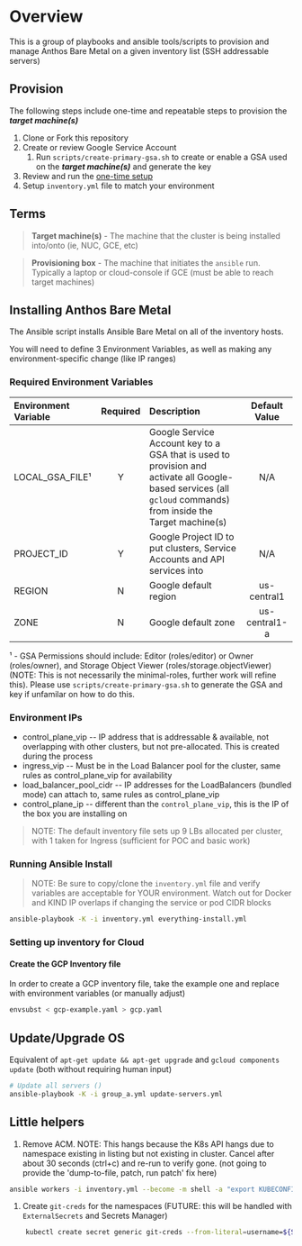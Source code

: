 # Overview

This is a group of playbooks and ansible tools/scripts to provision and manage Anthos Bare Metal on a given inventory list (SSH addressable servers)

## Provision

The following steps include one-time and repeatable steps to provision the ***target machine(s)***

1. Clone or Fork this repository
1. Create or review Google Service Account
    1. Run `scripts/create-primary-gsa.sh` to create or enable a GSA used on the ***target machine(s)*** and generate the key
1. Review and run the [one-time setup](docs/ONE_TIME_SETUP.md)
1. Setup `inventory.yml` file to match your environment

## Terms

> **Target machine(s)** - The machine that the cluster is being installed into/onto (ie, NUC, GCE, etc)

> **Provisioning box** - The machine that initiates the `ansible` run. Typically a laptop or cloud-console if GCE (must be able to reach target machines)


## Installing Anthos Bare Metal

The Ansible script installs Ansible Bare Metal on all of the inventory hosts.

You will need to define 3 Environment Variables, as well as making any environment-specific change (like IP ranges)

### Required Environment Variables

| Environment Variable | Required | Description | Default Value |
|:---------------------|:--------:|:------------|:-------------:|
| LOCAL_GSA_FILE¹      |  Y       |  Google Service Account key to a GSA that is used to provision and activate all Google-based services (all `gcloud` commands) from inside the Target machine(s) | N/A |
| PROJECT_ID           |  Y       |  Google Project ID to put clusters, Service Accounts and API services into | N/A |
| REGION               |  N       |  Google default region | us-central1 |
| ZONE                 |  N       |  Google default zone | us-central1-a |

¹ - GSA Permissions should include: Editor (roles/editor) or Owner (roles/owner), and Storage Object Viewer (roles/storage.objectViewer) (NOTE: This is not necessarily the minimal-roles, further work will refine this). Please use `scripts/create-primary-gsa.sh` to generate the GSA and key if unfamilar on how to do this.

### Environment IPs

* control_plane_vip -- IP address that is addressable & available, not overlapping with other clusters, but not pre-allocated. This is created during the process
* ingress_vip -- Must be in the Load Balancer pool for the cluster, same rules as control_plane_vip for availability
* load_balancer_pool_cidr -- IP addresses for the LoadBalancers (bundled mode) can attach to, same rules as control_plane_vip
* control_plane_ip -- different than the `control_plane_vip`, this is the IP of the box you are installing on

> NOTE: The default inventory file sets up 9 LBs allocated per cluster, with 1 taken for Ingress (sufficient for POC and basic work)

### Running Ansible Install

> NOTE: Be sure to copy/clone the `inventory.yml` file and verify variables are acceptable for YOUR environment. Watch out for Docker and KIND IP overlaps if changing the service or pod CIDR blocks

```bash
ansible-playbook -K -i inventory.yml everything-install.yml
```

### Setting up inventory for Cloud
<!-- TODO: Create a "Cloud" only install document -->

#### Create the GCP Inventory file

In order to create a GCP inventory file, take the example one and replace with environment variables (or manually adjust)
```bash
envsubst < gcp-example.yaml > gcp.yaml
```

## Update/Upgrade OS

Equivalent of `apt-get update && apt-get upgrade` and `gcloud components update` (both without requiring human input)

```bash
# Update all servers ()
ansible-playbook -K -i group_a.yml update-servers.yml
```


## Little helpers

1. Remove ACM. NOTE: This hangs because the K8s API hangs due to namespace existing in listing but not existing in cluster. Cancel after about 30 seconds (ctrl+c) and re-run to verify gone. (not going to provide the 'dump-to-file, patch, run patch' fix here)

```bash
ansible workers -i inventory.yml --become -m shell -a "export KUBECONFIG=/var/kubeconfig/kubeconfig && kubectl delete -f /var/acm-configs/config-management-operator.yaml" -K
```

1. Create `git-creds` for the namespaces (FUTURE: this will be handled with `ExternalSecrets` and Secrets Manager)

```bash
    kubectl create secret generic git-creds --from-literal=username=${SCM_TOKEN_USER} --from-literal=token=${SCM_TOKEN_TOKEN} --namspace="xyz" # xyz = namespace
```
